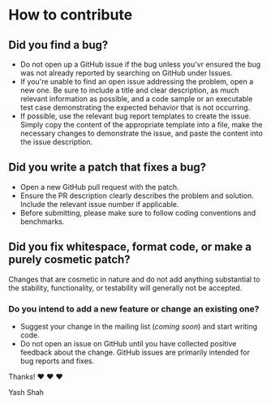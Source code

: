 # How to contribute

## Did you find a bug?
  * Do not open up a GitHub issue if the bug unless you'vr ensured the bug was not already reported by searching on GitHub under Issues.
  * If you're unable to find an open issue addressing the problem, open a new one. Be sure to include a title and clear description, as much relevant information as possible, and a code sample or an executable test case demonstrating the expected behavior that is not occurring.
  * If possible, use the relevant bug report templates to create the issue. Simply copy the content of the appropriate template into a file, make the necessary changes to demonstrate the issue, and paste the content into the issue description.

## Did you write a patch that fixes a bug?
  * Open a new GitHub pull request with the patch.
  * Ensure the PR description clearly describes the problem and solution. Include the relevant issue number if applicable.
  * Before submitting, please make sure to follow coding conventions and benchmarks.

## Did you fix whitespace, format code, or make a purely cosmetic patch?
Changes that are cosmetic in nature and do not add anything substantial to the stability, functionality, or testability will generally not be accepted.

### Do you intend to add a new feature or change an existing one?
   * Suggest your change in the mailing list (_coming soon_) and start writing code.
   * Do not open an issue on GitHub until you have collected positive feedback about the change. GitHub issues are primarily intended for bug reports and fixes.

Thanks! ❤️ ❤️ ❤️

Yash Shah
